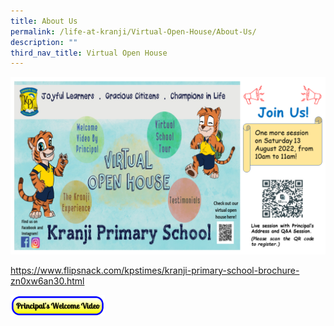 ```yaml
---
title: About Us
permalink: /life-at-kranji/Virtual-Open-House/About-Us/
description: ""
third_nav_title: Virtual Open House
---
```

![](/images/Life%20@%20Kranji/Virtual%20Open%20House/Virtual%20Open%20House/V1.png)

https://www.flipsnack.com/kpstimes/kranji-primary-school-brochure-zn0xw6an30.html

<img style="width:30%;height:50%" src="/images/Life%20@%20Kranji/Virtual%20Open%20House/About%20us/P%20BUtton.png">